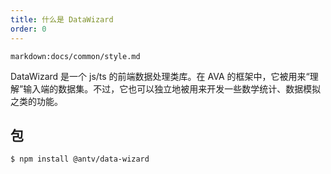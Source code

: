 ```yaml
---
title: 什么是 DataWizard
order: 0
---
```


`markdown:docs/common/style.md`

<div class="doc-md">

DataWizard 是一个 js/ts 的前端数据处理类库。在 AVA 的框架中，它被用来“理解”输入端的数据集。不过，它也可以独立地被用来开发一些数学统计、数据模拟之类的功能。


## 包

```bash
$ npm install @antv/data-wizard
```

</div>

